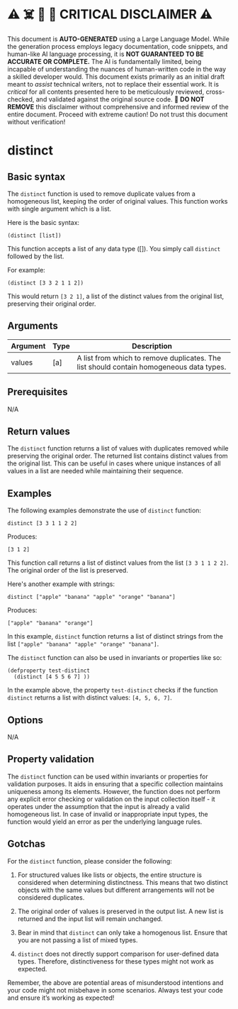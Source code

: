
# ⚠️ ☠️ 🔮 🤖 CRITICAL DISCLAIMER ⚠️

 
This document is **AUTO-GENERATED** using a Large Language Model. While the generation process employs legacy documentation, code snippets, and human-like AI language processing, it is **NOT GUARANTEED TO BE ACCURATE OR COMPLETE.** The AI is fundamentally limited, being incapable of understanding the nuances of human-written code in the way a skilled developer would. This document exists primarily as an initial draft meant to *assist* technical writers, not to replace their essential work. It is *critical* for all contents presented here to be meticulously reviewed, cross-checked, and validated against the original source code. 🚫 **DO NOT REMOVE** this disclaimer without comprehensive and informed review of the entire document. Proceed with extreme caution! Do not trust this document without verification!

# distinct

## Basic syntax

The `distinct` function is used to remove duplicate values from a homogeneous list, keeping the order of original values. This function works with single argument which is a list.

Here is the basic syntax:

```pact
(distinct [list])
```

This function accepts a list of any data type ([]). You simply call `distinct` followed by the list.

For example:

```pact
(distinct [3 3 2 1 1 2])
```

This would return `[3 2 1]`, a list of the distinct values from the original list, preserving their original order.

## Arguments

| Argument | Type | Description |
| --- | --- | --- |
| values | [a] | A list from which to remove duplicates. The list should contain homogeneous data types. |

## Prerequisites

N/A

## Return values

The `distinct` function returns a list of values with duplicates removed while preserving the original order. The returned list contains distinct values from the original list. This can be useful in cases where unique instances of all values in a list are needed while maintaining their sequence.

## Examples

The following examples demonstrate the use of `distinct` function:

```pact
distinct [3 3 1 1 2 2]
```
Produces:
```pact
[3 1 2]
```

This function call returns a list of distinct values from the list `[3 3 1 1 2 2]`. The original order of the list is preserved.

Here's another example with strings:

```pact
distinct ["apple" "banana" "apple" "orange" "banana"]
```
Produces:
```pact
["apple" "banana" "orange"]
```

In this example, `distinct` function returns a list of distinct strings from the list `["apple" "banana" "apple" "orange" "banana"]`.

The `distinct` function can also be used in invariants or properties like so: 

```pact
(defproperty test-distinct
  (distinct [4 5 5 6 7] ))
```
In the example above, the property `test-distinct` checks if the function `distinct` returns a list with distinct values: `[4, 5, 6, 7]`.

## Options

N/A

## Property validation

The `distinct` function can be used within invariants or properties for validation purposes. It aids in ensuring that a specific collection maintains uniqueness among its elements. However, the function does not perform any explicit error checking or validation on the input collection itself - it operates under the assumption that the input is already a valid homogeneous list. In case of invalid or inappropriate input types, the function would yield an error as per the underlying language rules.

## Gotchas

For the `distinct` function, please consider the following:

1. For structured values like lists or objects, the entire structure is considered when determining distinctness. This means that two distinct objects with the same values but different arrangements will not be considered duplicates.

2. The original order of values is preserved in the output list. A new list is returned and the input list will remain unchanged.

3. Bear in mind that `distinct` can only take a homogenous list. Ensure that you are not passing a list of mixed types.

4. `distinct` does not directly support comparison for user-defined data types. Therefore, distinctiveness for these types might not work as expected. 

Remember, the above are potential areas of misunderstood intentions and your code might not misbehave in some scenarios. Always test your code and ensure it’s working as expected!

